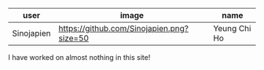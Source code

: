 user|image|name
-|-|-
Sinojapien|https://github.com/Sinojapien.png?size=50|Yeung Chi Ho

I have worked on almost nothing in this site!
